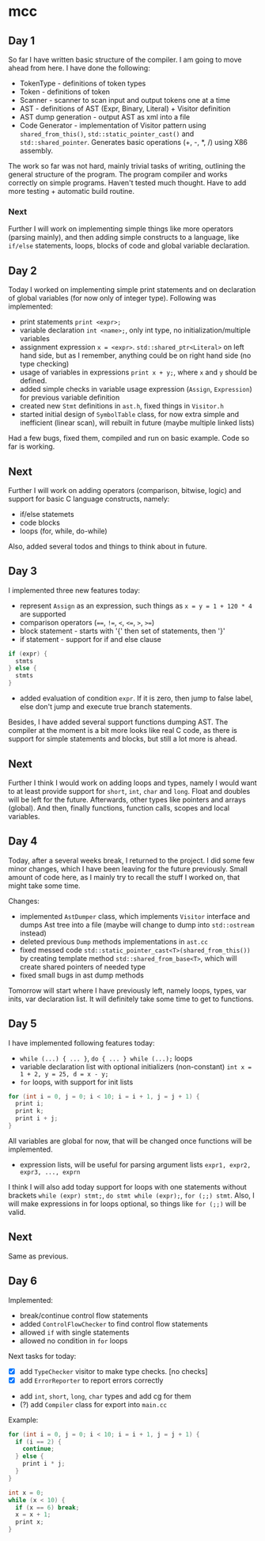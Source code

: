# mcc

## Day 1

So far I have written basic structure of the compiler.
I am going to move ahead from here. I have done the following:

- TokenType - definitions of token types
- Token - definitions of token
- Scanner - scanner to scan input and output tokens one at a time
- AST - definitions of AST (Expr, Binary, Literal) + Visitor definition
- AST dump generation - output AST as xml into a file
- Code Generator - implementation of Visitor pattern using
    `shared_from_this()`, `std::static_pointer_cast()` and `std::shared_pointer`. 
    Generates basic operations (+, -, *, /) using X86 assembly.
    
The work so far was not hard, mainly trivial tasks of writing, outlining
the general structure of the program. The program compiler and works
correctly on simple programs. Haven't tested much thought. Have to add
more testing + automatic build routine.

### **Next**
Further I will work on implementing simple things like
more operators (parsing mainly), and then adding simple
constructs to a language, like `if/else` statements, loops,
blocks of code and global variable declaration.

## Day 2

Today I worked on implementing simple print statements and on declaration of global
variables (for now only of integer type). Following was implemented:

- print statements `print <expr>;`
- variable declaration `int <name>;`, only int type, no initialization/multiple variables
- assignment expression `x = <expr>`. `std::shared_ptr<Literal>` on left hand side,
    but as I remember, anything could be on right hand side (no type checking)
- usage of variables in expressions `print x + y;`, where `x` and `y` should be defined.
- added simple checks in variable usage expression (`Assign`, `Expression`) for previous
    variable definition
- created new `Stmt` definitions in `ast.h`, fixed things in `Visitor.h`
- started initial design of `SymbolTable` class, for now extra simple and inefficient (linear scan),
    will rebuilt in future (maybe multiple linked lists)

Had a few bugs, fixed them, compiled and run on basic example. Code so far
is working.

## **Next**
Further I will work on adding operators (comparison, bitwise, logic) and support
for basic C language constructs, namely:

- if/else statemets
- code blocks
- loops (for, while, do-while) 

Also, added several todos and things to think about in future.

## Day 3

I implemented three new features today:

- represent `Assign` as an expression, such things as `x = y = 1 + 120 * 4` are
supported
- comparison operators (`==`, `!=`, `<`, `<=`, `>`, `>=`)
- block statement - starts with '{' then set of statements, then '}'
- if statement - support for if and else clause
```c
if (expr) {
  stmts
} else {
  stmts
}
```
- added evaluation of condition `expr`. If it is zero, then
jump to false label, else don't jump and execute true branch statements. 

Besides, I have added several support functions dumping AST.
The compiler at the moment is a bit more looks like real C code,
as there is support for simple statements and blocks, but still
a lot more is ahead.

## **Next**
Further I think I would work on adding loops and types,
namely I would want to at least provide support for `short`, `int`, `char`
and `long`. Float and doubles will be left for the future.
Afterwards, other types like pointers and arrays (global).
And then, finally functions, function calls, scopes and local variables.

## Day 4

Today, after a several weeks break, I returned to the project. I did some few
minor changes, which I have been leaving for the future previously. Small amount
of code here, as I mainly try to recall the stuff I worked on, that might take some time.

Changes:

- implemented `AstDumper` class, which implements `Visitor` interface and dumps
    Ast tree into a file (maybe will change to dump into `std::ostream` instead)
- deleted previous `Dump` methods implementations in `ast.cc`
- fixed messed code `std::static_pointer_cast<T>(shared_from_this())` by creating
  template method `std::shared_from_base<T>`, which will create shared pointers of needed type
- fixed small bugs in ast dump methods

Tomorrow will start where I have previously left, namely loops, types, var inits, 
var declaration list. It will definitely take some time to get to functions.

## Day 5

I have implemented following features today:

- `while (...) { ... }`, `do { ... } while (...);` loops
- variable declaration list with optional initializers (non-constant)
  `int x = 1 + 2, y = 25, d = x - y;`
- `for` loops, with support for init lists

```c
for (int i = 0, j = 0; i < 10; i = i + 1, j = j + 1) {
  print i;
  print k;
  print i + j;
}
```

All variables are global for now, that will be changed once functions will
be implemented.
- expression lists, will be useful for parsing argument lists
  `expr1, expr2, expr3, ..., exprn`
  
I think I will also add today support for loops with one statements without
brackets `while (expr) stmt;`, `do stmt while (expr);`, `for (;;) stmt`. Also,
I will make expressions in for loops optional, so things like `for (;;)` will be 
valid.

## **Next**
Same as previous.

## Day 6

Implemented:

- break/continue control flow statements
- added `ControlFlowChecker` to find control flow statements
- allowed `if` with single statements
- allowed no condition in `for` loops

Next tasks for today: 

- [X] add `TypeChecker` visitor to make type checks. [no checks]
- [X] add `ErrorReporter` to report errors correctly
- add `int`, `short`, `long`, `char` types and add cg for them
- (?) add `Compiler` class for export into `main.cc`

Example:

```c
for (int i = 0, j = 0; i < 10; i = i + 1, j = j + 1) {
  if (i == 2) {
    continue;
  } else {
    print i * j;
  }
}

int x = 0;
while (x < 10) {
  if (x == 6) break;
  x = x + 1;
  print x;
}
```
